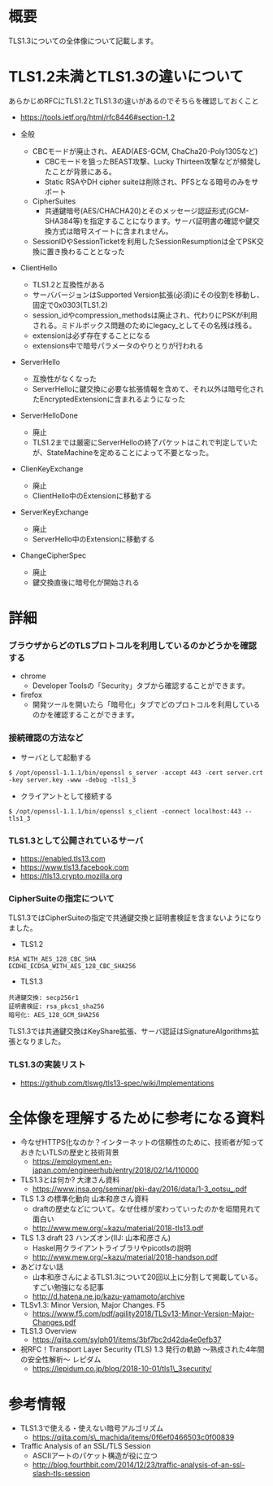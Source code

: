 # 概要
TLS1.3についての全体像について記載します。

# TLS1.2未満とTLS1.3の違いについて
あらかじめRFCにTLS1.2とTLS1.3の違いがあるのでそちらを確認しておくこと
- https://tools.ietf.org/html/rfc8446#section-1.2

- 全般
  - CBCモードが廃止され、AEAD(AES-GCM, ChaCha20-Poly1305など)
    - CBCモードを狙ったBEAST攻撃、Lucky Thirteen攻撃などが頻発したことが背景にある。
    - Static RSAやDH cipher suiteは削除され、PFSとなる暗号のみをサポート
  - CipherSuites
    - 共通鍵暗号(AES/CHACHA20)とそのメッセージ認証形式(GCM-SHA384等)を指定することになります。サーバ証明書の確認や鍵交換方式は暗号スイートに含まれません。
  - SessionIDやSessionTicketを利用したSessionResumptionは全てPSK交換に置き換わることとなった
- ClientHello
  - TLS1.2と互換性がある
  - サーババージョンはSupported Version拡張(必須)にその役割を移動し、固定で0x0303(TLS1.2)
  - session\_idやcompression\_methodsは廃止され、代わりにPSKが利用される。ミドルボックス問題のためにlegacy\_としてその名残は残る。
  - extensionは必ず存在することになる
  - extensions中で暗号パラメータのやりとりが行われる
- ServerHello
  - 互換性がなくなった
  - ServerHelloに鍵交換に必要な拡張情報を含めて、それ以外は暗号化されたEncryptedExtensionに含まれるようになった
- ServerHelloDone
  - 廃止
  - TLS1.2までは厳密にServerHelloの終了パケットはこれで判定していたが、StateMachineを定めることによって不要となった。
- ClienKeyExchange
  - 廃止
  - ClientHello中のExtensionに移動する
- ServerKeyExchange
  - 廃止
  - ServerHello中のExtensionに移動する
- ChangeCipherSpec
  - 廃止
  - 鍵交換直後に暗号化が開始される

# 詳細

### ブラウザからどのTLSプロトコルを利用しているのかどうかを確認する
- chrome
  - Developer Toolsの「Security」タブから確認することができます。
- firefox
  - 開発ツールを開いたら「暗号化」タブでどのプロトコルを利用しているのかを確認することができます。

### 接続確認の方法など
- サーバとして起動する
```
$ /opt/openssl-1.1.1/bin/openssl s_server -accept 443 -cert server.crt -key server.key -www -debug -tls1_3
```

- クライアントとして接続する
```
$ /opt/openssl-1.1.1/bin/openssl s_client -connect localhost:443 --tls1_3
```

### TLS1.3として公開されているサーバ
- https://enabled.tls13.com
- https://www.tls13.facebook.com
- https://tls13.crypto.mozilla.org

### CipherSuiteの指定について
TLS1.3ではCipherSuiteの指定で共通鍵交換と証明書検証を含まないようになりました。

- TLS1.2
```
RSA_WITH_AES_128_CBC_SHA
ECDHE_ECDSA_WITH_AES_128_CBC_SHA256
```
- TLS1.3
```
共通鍵交換: secp256r1
証明書検証: rsa_pkcs1_sha256
暗号化: AES_128_GCM_SHA256
```

TLS1.3では共通鍵交換はKeyShare拡張、サーバ認証はSignatureAlgorithms拡張となりました。

### TLS1.3の実装リスト
- https://github.com/tlswg/tls13-spec/wiki/Implementations

# 全体像を理解するために参考になる資料
- 今なぜHTTPS化なのか？インターネットの信頼性のために、技術者が知っておきたいTLSの歴史と技術背景
  - https://employment.en-japan.com/engineerhub/entry/2018/02/14/110000
- TLS1.3とは何か? 大津さん資料
  - https://www.jnsa.org/seminar/pki-day/2016/data/1-3_ootsu_.pdf
- TLS 1.3 の標準化動向 山本和彦さん資料
  - draftの歴史などについて。なぜ仕様が変わっていったのかを垣間見れて面白い
  - http://www.mew.org/~kazu/material/2018-tls13.pdf
- TLS 1.3 draft 23 ハンズオン(IIJ: 山本和彦さん)
  - Haskel用クライアントライブラリやpicotlsの説明
  - http://www.mew.org/~kazu/material/2018-handson.pdf
- あどけない話
  - 山本和彦さんによるTLS1.3について20回以上に分割して掲載している。すごい勉強になる記事
  - http://d.hatena.ne.jp/kazu-yamamoto/archive
- TLSv1.3: Minor Version, Major Changes. F5
  - https://www.f5.com/pdf/agility2018/TLSv13-Minor-Version-Major-Changes.pdf
- TLS1.3 Overview
  - https://qiita.com/sylph01/items/3bf7bc2d42da4e0efb37	
- 祝RFC！Transport Layer Security (TLS) 1.3 発行の軌跡 ～熟成された4年間の安全性解析～  レピダム
  - https://lepidum.co.jp/blog/2018-10-01/tls1\_3security/

# 参考情報
- TLS1.3で使える・使えない暗号アルゴリズム
  - https://qiita.com/s\_machida/items/0f6ef0466503c0f00839
- Traffic Analysis of an SSL/TLS Session
  - ASCIIアートのパケット構造が役に立つ
  - http://blog.fourthbit.com/2014/12/23/traffic-analysis-of-an-ssl-slash-tls-session
